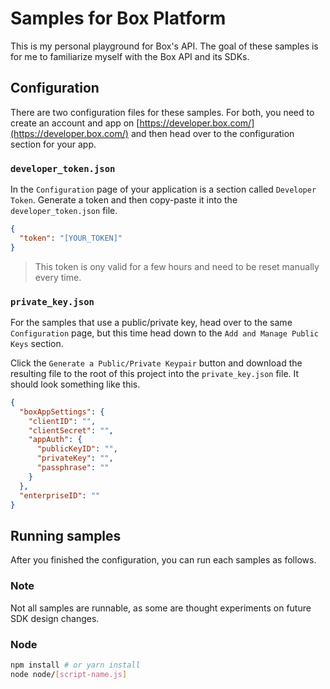 # Samples for Box Platform  

This is my personal playground for Box's API. The goal of these samples is 
for me to familiarize myself with the Box API and its SDKs.

## Configuration

There are two configuration files for these samples. For both, you need to create an 
account and app on [https://developer.box.com/](https://developer.box.com/) and then head
over to the configuration section for your app.

### `developer_token.json`

In the `Configuration` page of your application is a section called `Developer Token`. Generate a token and then copy-paste it into the `developer_token.json` file.

```json
{
  "token": "[YOUR_TOKEN]"
}
```
> This token is ony valid for a few hours and need to be reset manually every time.

### `private_key.json`

For the samples that use a public/private key, head over to the same `Configuration` page,
but this time head down to the `Add and Manage Public Keys` section. 

Click the `Generate a Public/Private Keypair` button and download the resulting file to the 
root of this project into the `private_key.json` file. It should look something like this.

```json
{
  "boxAppSettings": {
    "clientID": "",
    "clientSecret": "",
    "appAuth": {
      "publicKeyID": "",
      "privateKey": "",
      "passphrase": ""
    }
  },
  "enterpriseID": ""
}
```

## Running samples

After you finished the configuration, you can run each samples as follows.

### Note

Not all samples are runnable, as some are thought experiments on future SDK design changes.

### Node

```sh
npm install # or yarn install
node node/[script-name.js]
```